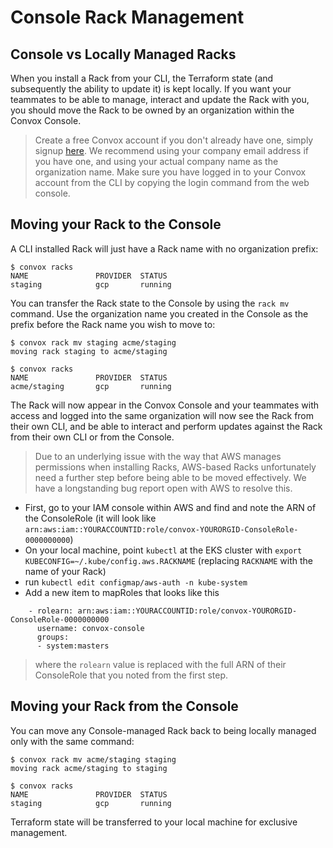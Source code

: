 # Console Rack Management

## Console vs Locally Managed Racks

When you install a Rack from your CLI, the Terraform state (and subsequently the ability to update it) is kept locally.  If you want your teammates to be able to manage, interact and update the Rack with you, you should move the Rack to be owned by an organization within the Convox Console.

> Create a free Convox account if you don't already have one, simply signup [here](https://console.convox.com/signup). We recommend using your company email address if you have one, and using your actual company name as the organization name.  Make sure you have logged in to your Convox account from the CLI by copying the login command from the web console.

## Moving your Rack to the Console

A CLI installed Rack will just have a Rack name with no organization prefix:

    $ convox racks
    NAME               PROVIDER  STATUS
    staging            gcp       running

You can transfer the Rack state to the Console by using the `rack mv` command.  Use the organization name you created in the Console as the prefix before the Rack name you wish to move to:

    $ convox rack mv staging acme/staging
    moving rack staging to acme/staging

    $ convox racks
    NAME               PROVIDER  STATUS
    acme/staging       gcp       running

The Rack will now appear in the Convox Console and your teammates with access and logged into the same organization will now see the Rack from their own CLI, and be able to interact and perform updates against the Rack from their own CLI or from the Console.

> Due to an underlying issue with the way that AWS manages permissions when installing Racks, AWS-based Racks unfortunately need a further step before being able to be moved effectively. We have a longstanding bug report open with AWS to resolve this.
> 
- First, go to your IAM console within AWS and find and note the ARN of the ConsoleRole (it will look like `arn:aws:iam::YOURACCOUNTID:role/convox-YOURORGID-ConsoleRole-0000000000`)
- On your local machine, point `kubectl` at the EKS cluster with `export KUBECONFIG=~/.kube/config.aws.RACKNAME` (replacing `RACKNAME` with the name of your Rack)
- run `kubectl edit configmap/aws-auth -n kube-system`
- Add a new item to mapRoles that looks like this

```
    - rolearn: arn:aws:iam::YOURACCOUNTID:role/convox-YOURORGID-ConsoleRole-0000000000
      username: convox-console
      groups:
      - system:masters
```
> where the `rolearn` value is replaced with the full ARN of their ConsoleRole that you noted from the first step.

## Moving your Rack from the Console

You can move any Console-managed Rack back to being locally managed only with the same command:

    $ convox rack mv acme/staging staging
    moving rack acme/staging to staging

    $ convox racks
    NAME               PROVIDER  STATUS
    staging            gcp       running

Terraform state will be transferred to your local machine for exclusive management.

